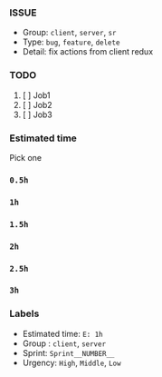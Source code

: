 ### ISSUE
* Group:  `client`, `server`, `sr`
* Type: `bug`, `feature`, `delete`
* Detail: fix actions from client redux

### TODO
1. [ ]  Job1
2. [ ]  Job2
3. [ ]  Job3
 
### Estimated time
Pick one
### `0.5h`
### `1h`
### `1.5h`
### `2h`
### `2.5h`
### `3h`

 ### Labels
* Estimated time: `E: 1h`
* Group : `client`, `server`
* Sprint: `Sprint__NUMBER__`
* Urgency: `High`, `Middle`, `Low`
